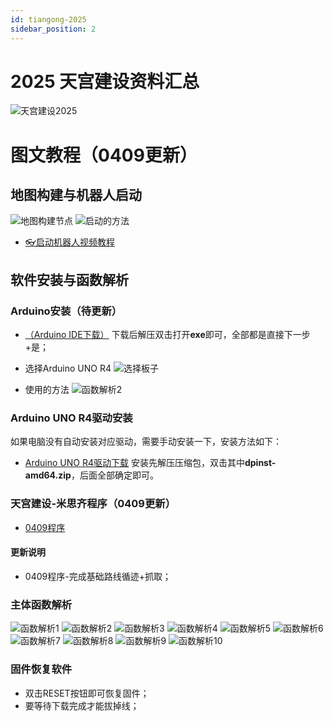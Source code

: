 ```yaml
---
id: tiangong-2025
sidebar_position: 2
---
```


# 2025 天宫建设资料汇总
![天宫建设2025](https://dedemaker-1255717351.cos.ap-nanjing.myqcloud.com/%E6%96%87%E4%BB%B6%E4%BC%A0%E8%BE%93/%E5%A4%A9%E5%AE%AB%E5%BB%BA%E8%AE%BE2024%E4%B8%BB%E5%9B%BE.png)

# 图文教程（0409更新）
## 地图构建与机器人启动
![地图构建节点](https://pub-6c1e280a27614b05891bfd818585735e.r2.dev/%E5%A4%A9%E5%AE%AB%E5%BB%BA%E8%AE%BE2025/%E5%B9%BB%E7%81%AF%E7%89%871.JPG)
![启动的方法](https://dedemaker-1255717351.cos.ap-nanjing.myqcloud.com/%E6%96%87%E4%BB%B6%E4%BC%A0%E8%BE%93/2024%E5%A4%A9%E5%AE%AB%E5%BB%BA%E8%AE%BE/%E5%B9%BB%E7%81%AF%E7%89%872.JPG)
- [👓️启动机器人视频教程](https://dedemaker-1255717351.cos.ap-nanjing.myqcloud.com/%E6%96%87%E4%BB%B6%E4%BC%A0%E8%BE%93/%E5%A4%A9%E5%AE%AB%E5%BB%BA%E8%AE%BE%E6%9C%BA%E5%99%A8%E4%BA%BA%E5%90%AF%E5%8A%A8%E6%96%B9%E6%B3%95.mp4)


## 软件安装与函数解析
### Arduino安装（待更新）
- [（Arduino IDE下载）](https://downloads.arduino.cc/arduino-ide/arduino-ide_2.3.5_Windows_64bit.exe)
下载后解压双击打开**exe**即可，全部都是直接下一步+是；

- 选择Arduino UNO R4
![选择板子](https://pub-6c1e280a27614b05891bfd818585735e.r2.dev/%E5%A4%A9%E5%AE%AB%E5%BB%BA%E8%AE%BE2025/6842505335688d21b44de98522e8721.png)

- 使用的方法
![函数解析2](https://pub-6c1e280a27614b05891bfd818585735e.r2.dev/%E5%A4%A9%E5%AE%AB%E5%BB%BA%E8%AE%BE2025/104efed19122b0f3bcef53b8932d314.png)

### Arduino UNO R4驱动安装
如果电脑没有自动安装对应驱动，需要手动安装一下，安装方法如下：
- [Arduino UNO R4驱动下载](https://dedemaker-1255717351.cos.ap-nanjing.myqcloud.com/%E6%96%87%E4%BB%B6%E4%BC%A0%E8%BE%93/Arduino-UNO-R4-%E9%A9%B1%E5%8A%A8.zip)
安装先解压压缩包，双击其中**dpinst-amd64.zip**，后面全部确定即可。


### 天宫建设-米思齐程序（0409更新）
- [0409程序](https://pub-6c1e280a27614b05891bfd818585735e.r2.dev/%E5%A4%A9%E5%AE%AB%E5%BB%BA%E8%AE%BE2025/0409.zip)

#### 更新说明
- 0409程序-完成基础路线循迹+抓取；

### 主体函数解析
![函数解析1](https://pub-6c1e280a27614b05891bfd818585735e.r2.dev/%E5%A4%A9%E5%AE%AB%E5%BB%BA%E8%AE%BE2025/%E5%B9%BB%E7%81%AF%E7%89%871.JPG)
![函数解析2](https://pub-6c1e280a27614b05891bfd818585735e.r2.dev/%E5%A4%A9%E5%AE%AB%E5%BB%BA%E8%AE%BE2025/%E5%B9%BB%E7%81%AF%E7%89%872.JPG)
![函数解析3](https://pub-6c1e280a27614b05891bfd818585735e.r2.dev/%E5%A4%A9%E5%AE%AB%E5%BB%BA%E8%AE%BE2025/%E5%B9%BB%E7%81%AF%E7%89%873.JPG)
![函数解析4](https://pub-6c1e280a27614b05891bfd818585735e.r2.dev/%E5%A4%A9%E5%AE%AB%E5%BB%BA%E8%AE%BE2025/%E5%B9%BB%E7%81%AF%E7%89%874.JPG)
![函数解析5](https://pub-6c1e280a27614b05891bfd818585735e.r2.dev/%E5%A4%A9%E5%AE%AB%E5%BB%BA%E8%AE%BE2025/%E5%B9%BB%E7%81%AF%E7%89%875.JPG)
![函数解析6](https://pub-6c1e280a27614b05891bfd818585735e.r2.dev/%E5%A4%A9%E5%AE%AB%E5%BB%BA%E8%AE%BE2025/%E5%B9%BB%E7%81%AF%E7%89%876.JPG)
![函数解析7](https://pub-6c1e280a27614b05891bfd818585735e.r2.dev/%E5%A4%A9%E5%AE%AB%E5%BB%BA%E8%AE%BE2025/%E5%B9%BB%E7%81%AF%E7%89%877.JPG)
![函数解析8](https://pub-6c1e280a27614b05891bfd818585735e.r2.dev/%E5%A4%A9%E5%AE%AB%E5%BB%BA%E8%AE%BE2025/%E5%B9%BB%E7%81%AF%E7%89%878.JPG)
![函数解析9](https://pub-6c1e280a27614b05891bfd818585735e.r2.dev/%E5%A4%A9%E5%AE%AB%E5%BB%BA%E8%AE%BE2025/%E5%B9%BB%E7%81%AF%E7%89%879.JPG)
![函数解析10](https://pub-6c1e280a27614b05891bfd818585735e.r2.dev/%E5%A4%A9%E5%AE%AB%E5%BB%BA%E8%AE%BE2025/%E5%B9%BB%E7%81%AF%E7%89%8710.JPG)

### 固件恢复软件
- 双击RESET按钮即可恢复固件；
- 要等待下载完成才能拔掉线；

